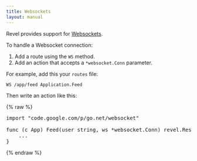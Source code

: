 ```yaml
---
title: Websockets
layout: manual
---
```


Revel provides support for [Websockets](http://en.wikipedia.org/wiki/WebSocket).

To handle a Websocket connection:

1. Add a route using the `WS` method.
2. Add an action that accepts a `*websocket.Conn` parameter.

For example, add this your `routes` file:

	WS /app/feed Application.Feed

Then write an action like this:

{% raw %}
<pre class="prettyprint lang-go">
import "code.google.com/p/go.net/websocket"

func (c App) Feed(user string, ws *websocket.Conn) revel.Result {
	...
}
</pre>
{% endraw %}

